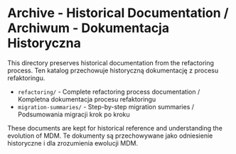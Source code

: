 # Archive - Historical Documentation / Archiwum - Dokumentacja Historyczna

This directory preserves historical documentation from the refactoring process.
Ten katalog przechowuje historyczną dokumentację z procesu refaktoringu.

- `refactoring/` - Complete refactoring process documentation / Kompletna dokumentacja procesu refaktoringu
- `migration-summaries/` - Step-by-step migration summaries / Podsumowania migracji krok po kroku

These documents are kept for historical reference and understanding the evolution of MDM.
Te dokumenty są przechowywane jako odniesienie historyczne i dla zrozumienia ewolucji MDM.

